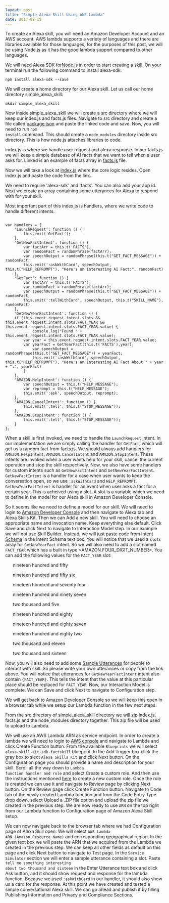 ```yaml
---
layout: post
title: "Simple Alexa Skill Using AWS Lambda"
date: 2017-08-18
---
```

To create an Alexa skill, you will need an Amazon Developer Account and an AWS account. AWS lambda supports a veriety of languages and there are libraries available for those languages, for the purposes of this post, we will be using Node.js as it has the good lambda support compared to other languages.

We will need Alexa SDK for<a href="https://nodejs.org/en/">Node.js</a> in order to start creating a skill. On your terminal run the following command to install alexa-sdk:

<code>npm install alexa-sdk --save</code>

We will create a home directory for our Alexa skill. Let us call our home directory simple_alexa_skill:

<code>mkdir simple_alexa_skill</code>

Now inside simple_alexa_skill we will create a src directory where we will keep our index.js and facts.js files. Navigate to src directory and create a file called <a href="https://github.com/hbahuguna/AlexaAIHistorySkill/blob/master/src/package.json">package.json</a> and paste the linked code and save. Now, you will need to run <code>npm install</code> command. This should create a <code>node_modules</code> directory inside src directory. This is how node.js attaches libraries to code.

index.js is where we handle user request and alexa response. In our facts.js we will keep a simple database of AI facts that we want to tell when a user asks for.
Linked is an example of facts array in <a href="https://github.com/hbahuguna/AlexaAIHistorySkill/blob/master/src/facts.js">facts.js</a> file.

Now we will take a look at <a href="https://github.com/hbahuguna/AlexaAIHistorySkill/blob/master/src/index.js">index.js</a> where the core logic resides. Open index.js and paste the code from the link.

We need to require 'alexa-sdk' and 'facts'. You can also add your app id. Next we create an array containing some utterances for Alexa to respond with for your skill. 

Most important part of this index,js is handlers, where we write code to handle different intents. 
<pre class="highlight"><code>
var handlers = {
    'LaunchRequest': function () {
        this.emit('GetFact');
    },
    'GetNewFactIntent': function () {
        var factArr = this.t('FACTS');
        var randomFact = randomPhrase(factArr);
        var speechOutput = randomPhrase(this.t("GET_FACT_MESSAGE")) + randomFact;
        this.emit(':askWithCard', speechOutput, this.t("HELP_REPROMPT"), "Here's an Interesting AI Fact:", randomFact)
    },
    'GetFact': function () {
        var factArr = this.t('FACTS');
        var randomFact = randomPhrase(factArr);
        var speechOutput = randomPhrase(this.t("GET_FACT_MESSAGE")) + randomFact;
        this.emit(':tellWithCard', speechOutput, this.t("SKILL_NAME"), randomFact)
    },
    'GetNewYearFactIntent': function () {
	if (this.event.request.intent.slots && this.event.request.intent.slots.FACT_YEAR && this.event.request.intent.slots.FACT_YEAR.value) {
       	    console.log("Found " + this.event.request.intent.slots.FACT_YEAR.value);
	    var year = this.event.request.intent.slots.FACT_YEAR.value;
	    var yearFact = GetYearFact(this.t('FACTS'),year);
            var speechOutput = randomPhrase(this.t("GET_FACT_MESSAGE")) + yearFact;
            this.emit(':askWithCard', speechOutput, this.t("HELP_REPROMPT"), "Here's an Interesting AI Fact About " + year + ":", yearFact)
    	}
    },
    'AMAZON.HelpIntent': function () {
        var speechOutput = this.t("HELP_MESSAGE");
        var reprompt = this.t("HELP_MESSAGE");
        this.emit(':ask', speechOutput, reprompt);
    },
    'AMAZON.CancelIntent': function () {
        this.emit(':tell', this.t("STOP_MESSAGE"));
    },
    'AMAZON.StopIntent': function () {
        this.emit(':tell', this.t("STOP_MESSAGE"));
    }
};
</code></pre>
When a skill is first invoked, we need to handle the <code>LaunchRequest</code> intent. In our implementation we are simply calling the handler for <code>GetFact</code>, which will get us a random fact from facts.js. We should always add handlers for <code>AMAZON.HelpIntent</code>, <code>AMAZON.CancelIntent</code> and <code>AMAZON.StopIntent</code>. These intents are invoked when a user wants help for your skill, cancel the current operation and stop the skill respectively. Now, we also have some handlers for custom intents such as <code>GetNewFactIntent</code> and <code>GetNewYearFactIntent</code>. <code>GetNewFactIntent</code> is a handler for a case when user wants to keep the conversation open, so we use <code>:askWithCard</code> and <code>HELP_REPROMPT</code>. <code>GetNewYearFactIntent</code> is handler for an event when user asks a fact for a certain year. This is acheived using a slot. A slot is a variable which we need to define in the model for our Alexa skill in Amazon Developer Console. 

So it seems like we need to define a model for our skill. We will need to login to <a href="https://developer.amazon.com">Amazon Developer Console</a> and then navigate to Alexa tab and Alexa Skills Kit. Then we can Add a new skill. You will need to choose an appropriate name and invocation name. Keep everything else default. Click Save and click Next to navigate to Interaction Model step. In our example we will not use Skill Builder. Instead, we will just paste code from <a href="https://github.com/hbahuguna/AlexaAIHistorySkill/blob/master/speechAssets/IntentSchema.json">Intent Schema</a> in the Intent Schema text box. You will notice that we used a <code>slots</code> array for <code>GetNewYearFact</code> intent. So we will also need to add a slot named <code>FACT_YEAR</code> which has a built in type <AMAZON.FOUR_DIGIT_NUMBER></code>. You can add the following values for the <code>FACT_YEAR</code> slot:
<ul>nineteen hundred and fifty</ul>
<ul>nineteen hundred and fifty six</ul>
<ul>nineteen hundred and seventy four</ul>
<ul>nineteen hundred and ninety seven</ul>
<ul>two thousand and five</ul>
<ul>nineteen hundred and eighty</ul>
<ul>nineteen hundred and eighty seven</ul>
<ul>nineteen hundred and eighty two</ul>
<ul>two thousand and eleven</ul>
<ul>two thousand and sixteen</ul>

Now, you will also need to add some <a href="https://github.com/hbahuguna/AlexaAIHistorySkill/blob/master/speechAssets/SampleUtterances_en_US.txt">Sample Utterances</a>  for people to interact with skill. So please write your own utterances or copy from the link above. You will notice that utterances for <code>GetNewYearFactIntent</code> intent also contain <code>{FACT_YEAR}</code>. This tells the intent that the value at this particular place should be replaced for <code>FACT_YEAR</code>. Now, our Interaction Model is complete. We can Save and click Next to navigate to Configuration step.

We will get back to Amazon Developer Console so we will keep this open in a browser tab while we setup our Lambda function in the few next steps.

From the src directory of simple_alexa_skill directory we will zip index.js, facts.js and the node_modules directory together. This zip file will be used to upload to Lambda.

We will use an AWS Lambda ARN as service endpoint. In order to create a lambda we will need to login to <a href="https://console.aws.amazon.com">AWS console</a> and navigate to Lambda and click Create Function button. From the available <code>Blueprints</code> we will select <code>alexa-skill-kit-sdk-factskill</code> blueprint. In the Add Trigger box click the gray box to slect <code>Alexa Skills Kit</code> and click Next button. On the Configuration page you should provide a name and description for your skill. Scroll all the way down to <code>Lambda function handler and role</code> and select Create a custom role. And then use the instructions mentioned <a href="https://github.com/alexa/skill-sample-nodejs-fact/blob/master/lambda-role.md">here</a> to create a new custom role. Once the role is created we can use it and navigate to Review page by clicking Next button. On the Review page click Create Function button. Navigate to Code tab of the newly created Lambda function and from the Code Entry Type drop down, select Upload a .ZIP file option and upload the zip file we created in the previous step. We are now ready to use <code>ARN</code> on the top right from our Lambda function to Configuration page of Amazon Alexa Skill setup.

We can now navigate back to the browser tab where we had Configuration page of Alexa Skill open. We will select <code>AWS Lambda ARN (Amazon Resource Name)</code> and corresponding geographical region. In the given text box we will paste the ARN that we acquired from the Lambda we created in the previous step. We can keep all other fields as default on this page and click Next button to navigate to Test page. In the <code>Service Simulator</code> section we will enter a sample utterance containing a slot. Paste <code>tell me something interesting about two thousand and sixteen</code> in the Enter Utterance text box and click Ask button, and it should show request and response for the lambda function. Because we used <code>:askWithCard</code> in our handler, it should also show us a card for the response. At this point we have created and tested a simple conversational Alexa skill. We can go ahead and publish it by filling Publishing Information and Privacy and Compliance Sections.
